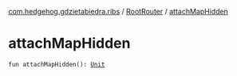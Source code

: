 [com.hedgehog.gdzietabiedra.ribs](../index.md) / [RootRouter](index.md) / [attachMapHidden](./attach-map-hidden.md)

# attachMapHidden

`fun attachMapHidden(): `[`Unit`](https://kotlinlang.org/api/latest/jvm/stdlib/kotlin/-unit/index.html)